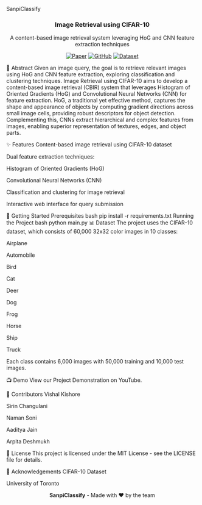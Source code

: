 SanpiClassify
<div align="center"> <h3>Image Retrieval using CIFAR-10</h3> <p>A content-based image retrieval system leveraging HoG and CNN feature extraction techniques</p> <p> <a href=""><img src="https://img.shields.io/badge/Paper-PDF-red" alt="Paper"></a> <a href="https://github.com/vishalkishore/prml"><img src="https://img.shields.io/badge/GitHub-Code-blue" alt="GitHub"></a> <a href="https://www.cs.toronto.edu/~kriz/cifar.html"><img src="https://img.shields.io/badge/Dataset-CIFAR--10-green" alt="Dataset"></a> </p> </div>
📝 Abstract
Given an image query, the goal is to retrieve relevant images using HoG and CNN feature extraction, exploring classification and clustering techniques. Image Retrieval using CIFAR-10 aims to develop a content-based image retrieval (CBIR) system that leverages Histogram of Oriented Gradients (HoG) and Convolutional Neural Networks (CNN) for feature extraction. HoG, a traditional yet effective method, captures the shape and appearance of objects by computing gradient directions across small image cells, providing robust descriptors for object detection. Complementing this, CNNs extract hierarchical and complex features from images, enabling superior representation of textures, edges, and object parts.

✨ Features
Content-based image retrieval using CIFAR-10 dataset

Dual feature extraction techniques:

Histogram of Oriented Gradients (HoG)

Convolutional Neural Networks (CNN)

Classification and clustering for image retrieval

Interactive web interface for query submission

🚀 Getting Started
Prerequisites
bash
pip install -r requirements.txt
Running the Project
bash
python main.py
📊 Dataset
The project uses the CIFAR-10 dataset, which consists of 60,000 32x32 color images in 10 classes:

Airplane

Automobile

Bird

Cat

Deer

Dog

Frog

Horse

Ship

Truck

Each class contains 6,000 images with 50,000 training and 10,000 test images.

📺 Demo
View our Project Demonstration on YouTube.

👥 Contributors
Vishal Kishore

Sirin Changulani

Naman Soni

Aaditya Jain

Arpita Deshmukh

📄 License
This project is licensed under the MIT License - see the LICENSE file for details.

🙏 Acknowledgements
CIFAR-10 Dataset

University of Toronto

<div align="center"> <strong>SanpiClassify</strong> - Made with ❤️ by the team </div>